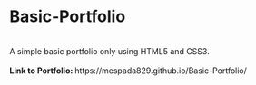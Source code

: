 # Basic-Portfolio
<br>
A simple basic portfolio only using HTML5 and CSS3. 
<br>
<br>
<strong> Link to Portfolio: </strong>  https://mespada829.github.io/Basic-Portfolio/
